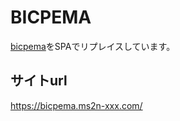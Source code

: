 # BICPEMA
[bicpema](https://github.com/tooooofu24/bicpema)をSPAでリプレイスしています。

## サイトurl
https://bicpema.ms2n-xxx.com/
